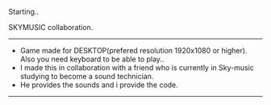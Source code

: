 Starting..

SKYMUSIC collaboration.

---

- Game made for DESKTOP(prefered resolution 1920x1080 or higher). Also you need keyboard to be able to play..
- I made this in collaboration with a friend who is currently in Sky-music studying to become a sound technician.
- He provides the sounds and i provide the code.

---
